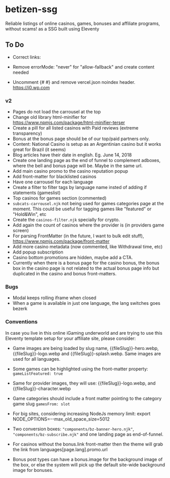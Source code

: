 # betizen-ssg

Reliable listings of online casinos, games, bonuses and affiliate programs, without scams! as a SSG built using Eleventy

## To Do

- Correct links:

- Remove errorMode: "never" for "allow-fallback" and create content needed
- Uncomment {# <meta name="robots" content="index,follow" /> #} and remove vercel.json noindex header.
  https://i0.wp.com

### v2

- Pages do not load the carrousel at the top
- Change old library html-minifier for https://www.npmjs.com/package/html-minifier-terser
- Create a pill for all listed casinos with Paid reviews (extreme transparency)
- Bonus at the bonus page should be of our top/paid partners only.
- Content: National Casino is setup as an Argentinian casino but it works great for Brazil (it seems)
- Blog articles have their date in english. Eg. June 14, 2018
- Create one landing page as the end of funnel to complement adboxes, where the bell and bonus page will be. Maybe in the same url.
- Add main casino promo to the casino reputation popup
- Add front-matter for blacklisted casinos
- Have one carrousel for each language
- Create a filter to filter tags by language name insted of adding if statements (gameslist)
- Top casinos for games section (commented)
- `subcats-carrousel.njk` not being used for games categories page at the moment. This could be useful for tagging games like "featured" or "Hold&Win", etc
- Create the `casinos-filter.njk` specially for crypto.
- Add again the count of casinos where the provider is (in providers game screen)
- For parsing FrontMatter (in the future, I want to bulk edit stuff), https://www.npmjs.com/package/front-matter
- Add more casino metadata (now commented, like Withdrawal time, etc)
- Add popup subscription
- Casino bottom promotions are hidden, maybe add a CTA.
- Currently when there is a bonus page for the casino bonus, the bonus box in the casino page is not related to the actual bonus page info but duplicated in the casino and bonus front-matters.

### Bugs

- Modal keeps rolling iframe when closed
- When a game is available in just one language, the lang switches goes bezerk

### Conventions

In case you live in this online iGaming underworld and are trying to use this Eleventy template setup for your affiliate site, please consider:

- Game images are being loaded by slug name, {{fileSlug}}-hero.webp, {{fileSlug}}-logo.webp and {{fileSlug}}-splash.webp. Same images are used for all languages.
- Some games can be highlighted using the front-matter property: `gameListFeatured: true`
- Same for provider images, they will use: {{fileSlug}}-logo.webp, and {{fileSlug}}-character.webp
- Game categories should include a front matter pointing to the category game slug `gamesFrom: slot`

- For big sites, considering increasing NodeJs memory limit: export NODE_OPTIONS=--max_old_space_size=5012

- Two conversion boxes: `"components/bz-banner-hero.njk"`, `"components/bz-subscribe.njk"` and one landing page as end-of-funnel.
- For casinos without the bonus.link front-matter then the theme will grab the link from languages[page.lang].promo.url

- Bonus post types can have a bonus.image for the background image of the box, or else the system will pick up the default site-wide background image for bonuses.
